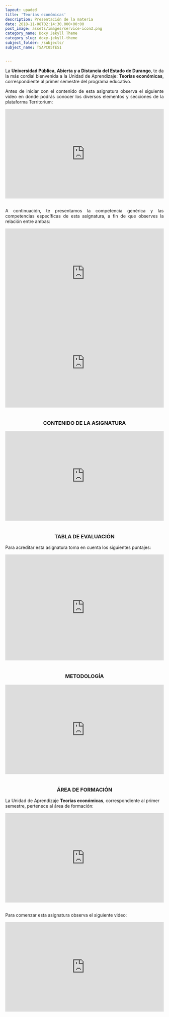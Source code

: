 ```yaml
---
layout: upaded
title: 'Teorías económicas'
description: Presentación de la materia
date: 2018-11-08T02:14:30.000+00:00
post_image: assets/images/service-icon3.png
category_name: Doxy Jekyll Theme
category_slug: doxy-jekyll-theme
subject_folder: /subjects/
subject_name: TSAPC05TES1


---
```

<p align="justify">La <b>Universidad Pública, Abierta y a Distancia del Estado de Durango</b>, te da la más cordial bienvenida a la Unidad de Aprendizaje: <b>Teorías económicas</b>, correspondiente al primer semestre del programa educativo.  </p> 	
<p align="justify">Antes de iniciar con el contenido de esta asignatura observa el siguiente video en donde podrás conocer los diversos elementos y secciones de la plataforma Territorium:</p>
<div style="width: 100%;"><div style="position: relative; padding-bottom: 56.25%; padding-top: 0; height: 0;"><iframe frameborder="0" width="1200px" height="675px" style="position: absolute; top: 0; left: 0; width: 100%; height: 100%;" src="https://view.genial.ly/5e21f579b265d70fb5891e87" type="text/html" allowscriptaccess="always" allowfullscreen="true" scrolling="yes" allownetworking="all"></iframe> </div> </div>
<br>
<p align="justify">A continuación, te presentamos la competencia genérica y las competencias específicas de esta asignatura, a fin de que observes la relación entre ambas: </p> 	
<div style="width: 100%;"><div style="position: relative; padding-bottom: 56.25%; padding-top: 0; height: 0;"><iframe frameborder="0" width="1200px" height="675px" style="position: absolute; top: 0; left: 0; width: 100%; height: 100%;" src="https://view.genial.ly/5da8c8d6dfb0a80fe68a666b" type="text/html" allowscriptaccess="always" allowfullscreen="true" scrolling="yes" allownetworking="all"></iframe> </div> </div>
<div style="width: 100%;"><div style="position: relative; padding-bottom: 56.25%; padding-top: 0; height: 0;"><iframe frameborder="0" width="1200px" height="675px" style="position: absolute; top: 0; left: 0; width: 100%; height: 100%;" src="https://view.genial.ly/5da8c8b8e592df0fc7a6e210" type="text/html" allowscriptaccess="always" allowfullscreen="true" scrolling="yes" allownetworking="all"></iframe> </div> </div>
<br>	
<h3><p align="center">CONTENIDO DE LA ASIGNATURA</p></h3>	
<div style="width: 100%;"><div style="position: relative; padding-bottom: 56.25%; padding-top: 0; height: 0;"><iframe frameborder="0" width="1200px" height="675px" style="position: absolute; top: 0; left: 0; width: 100%; height: 100%;" src="https://view.genial.ly/5da8c8bddfb0a80fe68a6650" type="text/html" allowscriptaccess="always" allowfullscreen="true" scrolling="yes" allownetworking="all"></iframe> </div> </div>
<br>	
<h3><p align="center">TABLA DE EVALUACIÓN</p></h3> 	
<p>Para acreditar esta asignatura toma en cuenta los siguientes puntajes: </p>	 	
<div style="width: 100%;"><div style="position: relative; padding-bottom: 66.67%; padding-top: 0; height: 0;"><iframe frameborder="0" width="1200px" height="800px" style="position: absolute; top: 0; left: 0; width: 100%; height: 100%;" src="https://view.genial.ly/5da8c8c11cb2c40fc15b8304" type="text/html" allowscriptaccess="always" allowfullscreen="true" scrolling="yes" allownetworking="all"></iframe> </div> </div>
<br>	
<h3><p align="center">METODOLOGÍA</p></h3>
<div style="width: 100%;"><div style="position: relative; padding-bottom: 56.25%; padding-top: 0; height: 0;"><iframe frameborder="0" width="1200px" height="675px" style="position: absolute; top: 0; left: 0; width: 100%; height: 100%;" src="https://view.genial.ly/5da8c8c7044e880fcb6d7b88" type="text/html" allowscriptaccess="always" allowfullscreen="true" scrolling="yes" allownetworking="all"></iframe> </div> </div>
<br>	
<h3><p align="center">ÁREA DE FORMACIÓN</p></h3>
<p>La Unidad de Aprendizaje <b>Teorías económicas</b>, correspondiente al primer semestre, pertenece al área de formación: </p>
<div style="width: 100%;"><div style="position: relative; padding-bottom: 56.25%; padding-top: 0; height: 0;"><iframe frameborder="0" width="1200px" height="675px" style="position: absolute; top: 0; left: 0; width: 100%; height: 100%;" src="https://view.genial.ly/5da8c8cce592df0fc7a6e21a" type="text/html" allowscriptaccess="always" allowfullscreen="true" scrolling="yes" allownetworking="all"></iframe> </div> </div>
<br>
<p align="justify">Para comenzar esta asignatura observa el siguiente video:</p>
<div style="width: 100%;"><div style="position: relative; padding-bottom: 56.25%; padding-top: 0; height: 0;"><iframe frameborder="0" width="1200px" height="675px" style="position: absolute; top: 0; left: 0; width: 100%; height: 100%;" src="https://view.genial.ly/5da8c8d1e592df0fc7a6e223" type="text/html" allowscriptaccess="always" allowfullscreen="true" scrolling="yes" allownetworking="all"></iframe> </div> </div>